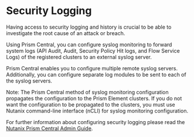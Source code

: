 # Security Logging

Having access to security logging and history is crucial to be able to investigate the root cause of an attack or breach.

Using Prism Central, you can configure syslog monitoring to forward system logs (API Audit, Audit, Security Policy Hit logs, and Flow Service Logs) of the registered clusters to an external syslog server. 

Prism Central enables you to configure multiple remote syslog servers. Additionally, you can configure separate log modules to be sent to each of the syslog servers.

Note: The Prism Central method of syslog monitoring configuration propagates the configuration to the Prism Element clusters. If you do not want the configuration to be propagated to the clusters, you must use Nutanix command-line interface (nCLI) for syslog monitoring configuration.

For further information about configuring security logging please read the [Nutanix Prism Central Admin Guide](https://portal.nutanix.com/page/documents/details?targetId=Prism-Central-Admin-Center-Guide-vpc_2024_1:mul-syslog-server-configure-pc-t.html).